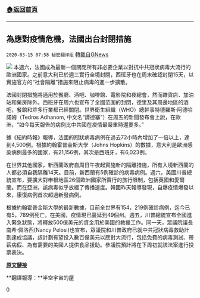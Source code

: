 ###  [:house:返回首頁](https://github.com/ourhimalayas/txt)
---

## 為應對疫情危機，法國出台封閉措施
`2020-03-15 07:58 秘密翻译组` [轉載自GNews](https://gnews.org/zh-hant/141724/)

![](https://s3-ap-northeast-1.amazonaws.com/news.guo.offload.media/wp-content/uploads/2020/03/15075645/Picture-1-11.png)
本週六，法國成為最新一個關閉所有非必要企業以對抗中共冠狀病毒大流行的歐洲國家。之前意大利已於週三實行全境封閉，西班牙也在周末確認封閉15天，以實施官方的“社會隔離”措施來阻止病毒的進一步擴散。

法國封閉措施將適用於餐廳、酒吧、咖啡館、電影院和夜總會，然而雜貨店、加油站和藥房除外。西班牙在周六也宣布了全國范圍的封閉，德里及其周邊地區的酒吧，餐館和許多行業都已經關閉。世界衛生組織（WHO）總幹事特德羅斯·阿德哈諾姆（Tedros Adhanom, 中文名“譚德塞”）在周五的新聞發布會上說，在歐洲，“如今每天報告的病例比中共國在疫情最嚴重時還要多。”

據《紐約時報》報導，法國的冠狀病毒病例在過去72小時內增加了一倍以上，達到4,500例。根據約翰霍普金斯大學（Johns Hopkins）的數據，意大利是歐洲感染病例最多的國家，有21,156例，其次是西班牙，有6,023例。

在世界其他國家，新西蘭政府自周日午夜起實施新的隔離措施，所有入境新西蘭的人都必須自我隔離14天。目前，新西蘭有5例確診的病毒病例。週六，美國川普總統宣布，要擴大對申根地區26個歐洲國家所實行的旅行限制，包括英國和愛爾蘭。而在亞洲，該病毒似乎放緩了傳播速度。韓國昨天報導發現，自爆疫情爆發以來，康復病例首次超過新發病例。

根據約翰霍普金斯大學的最新數據，目前全世界有154，219例確診病例，迄今已有5，789例死亡。在美國，疫情現已蔓延到49個州。週五，川普總統宣布全國進入緊急狀態，將釋放500億美元的資金用於美國的救援工作。同一天，眾議院議長南希·佩洛西(Nancy Pelosi)也宣布，眾議院和川普政府已就中共冠狀病毒救助計劃達成協議，該計劃有望投入數百億美元以應對大流行，包括免費的病毒測試、帶薪病假、為有需要的美國人提供食品援助。參議院預計將在下周初就該法案進行投票表決。

[**原文鏈接**](https://www.forbes.com/sites/sarahhansen/2020/03/14/france-issues-lockdown-as-coronavirus-rages-through-europe-heres-how-other-countries-are-slowing-it-down/#4a6a15e47216)

**翻譯報導：**半空宇宙的屋

0
